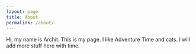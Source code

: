 ```yaml
---
layout: page
title: About
permalink: /about/
---
```


Hi, my name is Archit. This is my page. I like Adventure Time and cats. I will add more stuff here with time.
